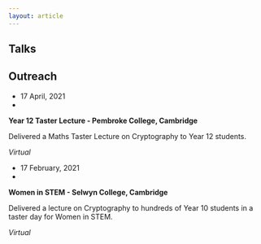 ```yaml
---
layout: article
---
```


Talks
---


Outreach
---

* 17 April, 2021
* 
**Year 12 Taster Lecture - Pembroke College, Cambridge**  

Delivered a Maths Taster Lecture on Cryptography to Year 12 students.

*Virtual*

* 17 February, 2021
* 
**Women in STEM - Selwyn College, Cambridge**

Delivered a lecture on Cryptography to hundreds of Year 10 students in a taster day for Women in STEM.

*Virtual*


